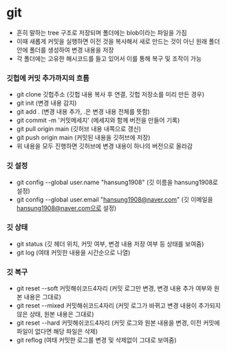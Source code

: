 # git
- 흔히 말하는 tree 구조로 저장되며 폴더에는 blob이라는 파일을 가짐
- 이때 새롭게 커밋을 실행하면 이전 것을 복사해서 새로 만드는 것이 아닌 원래 폴더 안에 폴더를 생성하여 변경 내용을 저장
- 각 폴더에는 고유한 해시코드를 들고 있어서 이를 통해 복구 및 조작이 가능

### 깃헙에 커밋 추가까지의 흐름
- git clone 깃헙주소 (깃헙 내용 복사 후 연결, 깃헙 저장소를 미리 만든 경우)
- git init (변경 내용 감지)
- git add . (변경 내용 추가, .은 변경 내용 전체를 뜻함)
- git commit -m '커밋메세지' (메세지와 함께 버전을 만들어 기록)
- git pull origin main (깃허브 내용 내쪽으로 갱신)
- git push origin main (커밋된 내용을 깃허브에 저장)
- 위 내용을 모두 진행하면 깃허브에 변경 내용이 하나의 버전으로 올라감

### 깃 설정
- git config --global user.name "hansung1908" (깃 이름을 hansung1908로 설정)
- git config --global user.email "hansung1908@naver.com" (깃 이메일을 hansung1908@naver.com으로 설정)

### 깃 상태
- git status (깃 헤더 위치, 커밋 여부, 변경 내용 저장 여부 등 상태를 보여줌)
- git log (여태 커밋한 내용을 시간순으로 나열)

### 깃 복구
- git reset --soft 커밋해쉬코드4자리 (커밋 로그만 변경, 변경 내용 추가 여부와 원본 내용은 그대로)
- git reset --mixed 커밋해쉬코드4자리 (커밋 로그가 바뀌고 변경 내용이 추가되지 않은 상태, 원본 내용은 그대로)
- git reset --hard 커밋해쉬코드4자리 (커밋 로그와 원본 내용을 변경, 이전 커밋에 파일이 없다면 해당 파일은 삭제)
- git reflog (여태 커밋한 로그를 변경 및 삭제없이 그대로 보여줌)
